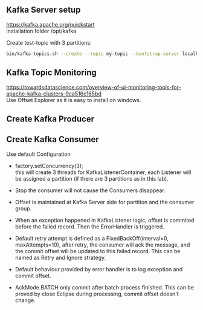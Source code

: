 ## Kafka Server setup
https://kafka.apache.org/quickstart  
installation folder /opt/kafka

Create test-topic with 3 partitions:  
```sh
bin/kafka-topics.sh --create --topic my-topic --bootstrap-server localhost:9092 --partitions 3
```

## Kafka Topic Monitoring
https://towardsdatascience.com/overview-of-ui-monitoring-tools-for-apache-kafka-clusters-9ca516c165bd  
Use Offset Explorer as it is easy to install on windows.

## Create Kafka Producer

## Create Kafka Consumer
Use default Configuration
- factory.setConcurrency(3);  
  this will create 3 threads for KafkaListenerContainer, each Listener will be assigned a partition (if there are 3 partitions as in this lab).

- Stop the consumer will not cause the Consumers disappear.

- Offset is maintained at Kafka Server side for partition and the consumer group. 

- When an exception happened in KafkaListener logic, offset is commited before the failed record. Then the ErrorHandler is triggered.

- Default retry attempt is defined as a FixedBackOff(interval=0, maxAttempts=10), after retry, the consumer will ack the message, and the commit offset will be updated to this failed record. This can be named as Retry and Ignore strategy.

- Default behaviour provided by error handler is to log exception and commit offset.  

- AckMode.BATCH only commit after batch process finished. This can be proved by close Eclipse during processing, commit offset doesn't change.

